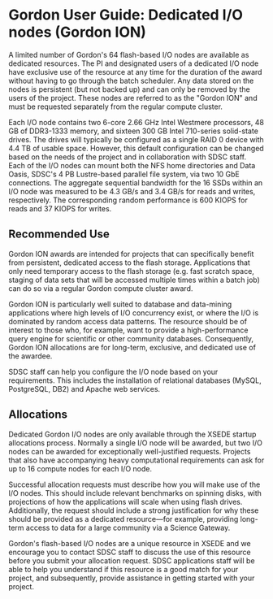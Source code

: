 Gordon User Guide: Dedicated I/O nodes (Gordon ION)
===================================================
A limited number of Gordon's 64 flash-based I/O nodes are available as dedicated resources. The PI and designated users of a dedicated I/O node have exclusive use of the resource at any time for the duration of the award without having to go through the batch scheduler. Any data stored on the nodes is persistent (but not backed up) and can only be removed by the users of the project. These nodes are referred to as the "Gordon ION" and must be requested separately from the regular compute cluster.

Each I/O node contains two 6-core 2.66 GHz Intel Westmere processors, 48 GB of DDR3-1333 memory, and sixteen 300 GB Intel 710-series solid-state drives. The drives will typically be configured as a single RAID 0 device with 4.4 TB of usable space. However, this default configuration can be changed based on the needs of the project and in collaboration with SDSC staff.  Each of the I/O nodes can mount both the NFS home directories and Data Oasis, SDSC's 4 PB Lustre-based parallel file system, via two 10 GbE connections. The aggregate sequential bandwidth for the 16 SSDs within an I/O node was measured to be 4.3 GB/s and 3.4 GB/s for reads and writes, respectively. The corresponding random performance is 600 KIOPS for reads and 37 KIOPS for writes.

Recommended Use
---------------
Gordon ION awards are intended for projects that can specifically benefit from persistent, dedicated access to the flash storage. Applications that only need temporary access to the flash storage (e.g. fast scratch space, staging of data sets that will be accessed multiple times within a batch job) can do so via a regular Gordon compute cluster award.

Gordon ION is particularly well suited to database and data-mining applications where high levels of I/O concurrency exist, or where the I/O is dominated by random access data patterns. The resource should be of interest to those who, for example, want to provide a high-performance query engine for scientific or other community databases. Consequently, Gordon ION allocations are for long-term, exclusive, and dedicated use of the awardee.

SDSC staff can help you configure the I/O node based on your requirements. This includes the installation of relational databases (MySQL, PostgreSQL, DB2) and Apache web services.

Allocations
-----------
Dedicated Gordon I/O nodes are only available through the XSEDE startup allocations process. Normally a single I/O node will be awarded, but two I/O nodes can be awarded for exceptionally well-justified requests. Projects that also have accompanying heavy computational requirements can ask for up to 16 compute nodes for each I/O node.

Successful allocation requests must describe how you will make use of the I/O nodes. This should include relevant benchmarks on spinning disks, with projections of how the applications will scale when using flash drives. Additionally, the request should include a strong justification for why these should be provided as a dedicated resource—for example, providing long-term access to data for a large community via a Science Gateway.

Gordon's flash-based I/O nodes are a unique resource in XSEDE and we encourage you to contact SDSC staff to discuss the use of this resource before you submit your allocation request.  SDSC applications staff will be able to help you understand if this resource is a good match for your project, and subsequently, provide assistance in getting started with your project.
